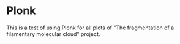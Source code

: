 # Plonk
This is a test of using Plonk for all plots of "The fragmentation of a filamentary molecular cloud" project. 

